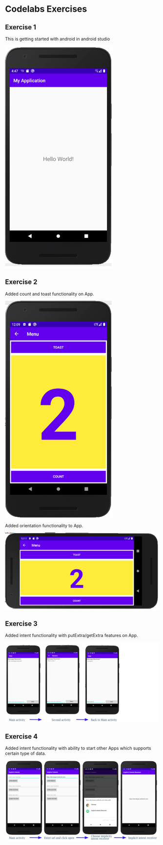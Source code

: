 # Codelabs Exercises
## Exercise 1
This is getting started with android in android studio

![Exercise 1](./images/ex1.png)

## Exercise 2
Added count and toast functionality on App.

![Exercise 2](./images/ex2.png)

Added orientation functionality to App.

![Exercise 2.1](./images/ex2.1.png)

## Exercise 3
Added intent functionality with putExtra/getExtra features on App.

![Exercise 3](./images/ex3.png)


## Exercise 4
Added intent functionality with ability to start other Apps which supports certain type of data.

![Exercise 4](./images/ex4.png)
